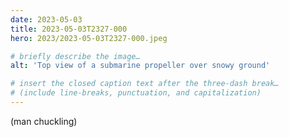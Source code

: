 ```yaml
---
date: 2023-05-03
title: 2023-05-03T2327-000
hero: 2023/2023-05-03T2327-000.jpeg

# briefly describe the image…
alt: 'Top view of a submarine propeller over snowy ground'

# insert the closed caption text after the three-dash break…
# (include line-breaks, punctuation, and capitalization)
---
```


(man chuckling)
